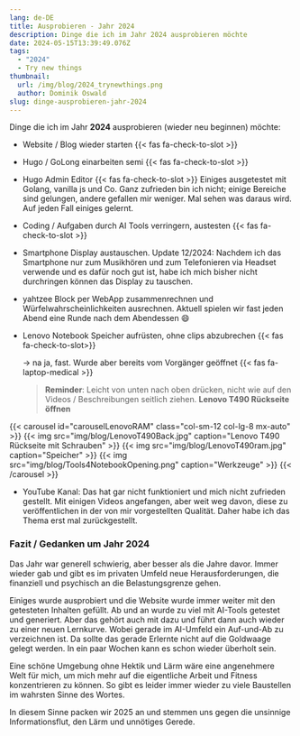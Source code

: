 ```yaml
---
lang: de-DE
title: Ausprobieren - Jahr 2024
description: Dinge die ich im Jahr 2024 ausprobieren möchte
date: 2024-05-15T13:39:49.076Z
tags:
  - "2024"
  - Try new things
thumbnail:
  url: /img/blog/2024_trynewthings.png
  author: Dominik Oswald
slug: dinge-ausprobieren-jahr-2024
---
```


Dinge die ich im Jahr **2024** ausprobieren (wieder neu beginnen) möchte:

- Website / Blog wieder starten {{< fas fa-check-to-slot >}}
- Hugo / GoLong einarbeiten semi {{< fas fa-check-to-slot >}}
- Hugo Admin Editor {{< fas fa-check-to-slot >}} Einiges ausgetestet mit Golang, vanilla js und Co. Ganz zufrieden bin ich nicht; einige Bereiche sind gelungen, andere gefallen mir weniger. Mal sehen was daraus wird. Auf jeden Fall einiges gelernt.
- Coding / Aufgaben durch AI Tools verringern, austesten {{< fas fa-check-to-slot >}}
- Smartphone Display austauschen. Update 12/2024: Nachdem ich das Smartphone nur zum Musikhören und zum Telefonieren via Headset verwende und es dafür noch gut ist, habe ich mich bisher nicht durchringen können das Display zu tauschen. 
- yahtzee Block per WebApp zusammenrechnen und Würfelwahrscheinlichkeiten ausrechnen. Aktuell spielen wir fast jeden Abend eine Runde nach dem Abendessen :smile:
- Lenovo Notebook Speicher aufrüsten, ohne clips abzubrechen {{< fas fa-check-to-slot>}}

   -> na ja, fast. Wurde aber bereits vom Vorgänger geöffnet {{< fas fa-laptop-medical >}}

   > **Reminder**: Leicht von unten nach oben drücken, nicht wie auf den Videos / Beschreibungen seitlich ziehen.
   > **Lenovo T490 Rückseite öffnen**

{{< carousel id="carouselLenovoRAM" class="col-sm-12 col-lg-8 mx-auto" >}}
  {{< img src="img/blog/LenovoT490Back.jpg" caption="Lenovo T490 Rückseite mit Schrauben" >}}
  {{< img src="img/blog/LenovoT490ram.jpg" caption="Speicher" >}}
  {{< img src="img/blog/Tools4NotebookOpening.png" caption="Werkzeuge" >}}
{{< /carousel >}}

- YouTube Kanal: Das hat gar nicht funktioniert und mich nicht zufrieden gestellt. Mit einigen Videos angefangen, aber weit weg davon, diese zu veröffentlichen in der von mir vorgestellten Qualität. Daher habe ich das Thema erst mal zurückgestellt.

### Fazit / Gedanken um Jahr 2024

Das Jahr war generell schwierig, aber besser als die Jahre davor. Immer wieder gab und gibt es im privaten Umfeld neue Herausforderungen, die finanziell und psychisch an die Belastungsgrenze gehen.

Einiges wurde ausprobiert und die Website wurde immer weiter mit den getesteten Inhalten gefüllt. Ab und an wurde zu viel mit AI-Tools getestet und generiert. Aber das gehört auch mit dazu und führt dann auch wieder zu einer neuen Lernkurve. Wobei gerade im AI-Umfeld ein Auf-und-Ab zu verzeichnen ist. Da sollte das gerade Erlernte nicht auf die Goldwaage gelegt werden. In ein paar Wochen kann es schon wieder überholt sein.

Eine schöne Umgebung ohne Hektik und Lärm wäre eine angenehmere Welt für mich, um mich mehr auf die eigentliche Arbeit und Fitness konzentrieren zu können. So gibt es leider immer wieder zu viele Baustellen im wahrsten Sinne des Wortes.

In diesem Sinne packen wir 2025 an und stemmen uns gegen die unsinnige Informationsflut, den Lärm und unnötiges Gerede.
